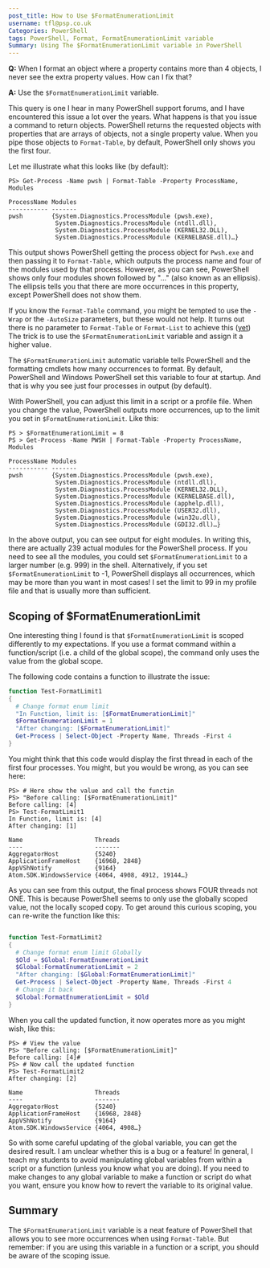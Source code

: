 ```yaml
---
post_title: How to Use $FormatEnumerationLimit
username: tfl@psp.co.uk
Categories: PowerShell
tags: PowerShell, Format, FormatEnumerationLimit variable
Summary: Using The $FormatEnumerationLimit variable in PowerShell
---
```


**Q:** When I format an object where a property contains more than 4 objects, I never see the extra property values. How can I fix that?

**A:** Use the `$FormatEnumerationLimit` variable.

This query is one I hear in many PowerShell support forums, and I have encountered this issue a lot over the years.
What happens is that you issue a command to return objects.
PowerShell returns the requested objects with properties that are arrays of objects, not a single property value.
When you pipe those objects to `Format-Table`, by default, PowerShell only shows you the first four.

Let me illustrate what this looks like (by default):

```powershell-console
PS> Get-Process -Name pwsh | Format-Table -Property ProcessName, Modules  

ProcessName Modules  
----------- -------  
pwsh        {System.Diagnostics.ProcessModule (pwsh.exe), 
             System.Diagnostics.ProcessModule (ntdll.dll),
             System.Diagnostics.ProcessModule (KERNEL32.DLL), 
             System.Diagnostics.ProcessModule (KERNELBASE.dll)…}
```

This output shows PowerShell getting the process object for `Pwsh.exe` and then passing it to `Format-Table`, which outputs the process name and four of the modules used by that process.
However, as you can see, PowerShell shows only four modules shown followed by "…" (also known as an ellipsis).
The ellipsis tells you that there are more occurrences in this property, except PowerShell does not show them.

If you know the `Format-Table` command, you might be tempted to use the `-Wrap` or the `-AutoSize` parameters, but these would not help.
It turns out there is no parameter to `Format-Table` or `Format-List` to achieve this ([yet](https://github.com/PowerShell/PowerShell/issues/16360))
The trick is to use the `$FormatEnumerationLimit` variable and assign it a higher value.

The `$FormatEnumerationLimit` automatic variable tells PowerShell and the formatting cmdlets how many occurrences to format.
By default, PowerShell and Windows PowerShell set this variable to four at startup.
And that is why you see just four processes in output (by default).

With PowerShell, you can adjust this limit in a script or a profile file.
When you change the value, PowerShell outputs more occurrences, up to the limit you set in `$FormatEnumerationLimit`.
Like this:

```powershell-console
PS > $FormatEnumerationLimit = 8
PS > Get-Process -Name PWSH | Format-Table -Property ProcessName, Modules

ProcessName Modules
----------- -------
pwsh        {System.Diagnostics.ProcessModule (pwsh.exe), 
             System.Diagnostics.ProcessModule (ntdll.dll),
             System.Diagnostics.ProcessModule (KERNEL32.DLL),
             System.Diagnostics.ProcessModule (KERNELBASE.dll),
             System.Diagnostics.ProcessModule (apphelp.dll),
             System.Diagnostics.ProcessModule (USER32.dll),
             System.Diagnostics.ProcessModule (win32u.dll),
             System.Diagnostics.ProcessModule (GDI32.dll)…}   
```

In the above output, you can see output for eight modules.
In writing this, there are actually 239 actual modules for the PowerShell process.
If you need to see all the modules, you could set `$FormatEnumerationLimit` to a larger number (e.g. 999) in the shell.
Alternatively, if you set `$FormatEnumerationLimit` to -1, PowerShell displays all occurrences, which may be more than you want in most cases!
I set the limit to 99 in my profile file and that is usually more than sufficient.

## Scoping of $FormatEnumerationLimit

One interesting thing I found is that `$FormatEnumerationLimit` is scoped differently to my expectations.
If you use a format command within a function/script (i.e. a child of the global scope), the command only uses the value from the global scope.

The following code contains a function to illustrate the issue:

```powershell
function Test-FormatLimit1
{
  # Change format enum limit
  "In Function, limit is: [$FormatEnumerationLimit]"
  $FormatEnumerationLimit = 1
  "After changing: [$FormatEnumerationLimit]"
  Get-Process | Select-Object -Property Name, Threads -First 4
}
```

You might think that this code would display the first thread in each of the first four processes. 
You might, but you would be wrong, as you can see here:

```powershell-console
PS> # Here show the value and call the functin
PS> "Before calling: [$FormatEnumerationLimit]"
Before calling: [4]
PS> Test-FormatLimit1
In Function, limit is: [4]
After changing: [1]

Name                    Threads
----                    -------
AggregatorHost          {5240}
ApplicationFrameHost    {16968, 2848}
AppVShNotify            {9164}
Atom.SDK.WindowsService {4064, 4908, 4912, 19144…}
```

As you can see from this output, the final process shows FOUR threads not ONE.
This is because PowerShell seems to only use the globally scoped value, not the locally scoped copy.
To get around this curious scoping, you can re-write the function like this:

```powershell

function Test-FormatLimit2
{
  # Change format enum limit Globally
  $Old = $Global:FormatEnumerationLimit
  $Global:FormatEnumerationLimit = 2
  "After changing: [$Global:FormatEnumerationLimit]"
  Get-Process | Select-Object -Property Name, Threads -First 4
  # Change it back
  $Global:FormatEnumerationLimit = $Old
}
```

When you call the updated function, it now operates more as you might wish, like this:

```powershell-console
PS> # View the value
PS> "Before calling: [$FormatEnumerationLimit]"
Before calling: [4]#
PS> # Now call the updated function
PS> Test-FormatLimit2
After changing: [2]

Name                    Threads
----                    -------
AggregatorHost          {5240}
ApplicationFrameHost    {16968, 2848}
AppVShNotify            {9164}
Atom.SDK.WindowsService {4064, 4908…}
```

So with some careful updating of the global variable, you can get the desired result.
I am unclear whether this is a bug or a feature!
In general, I teach my students to avoid manipulating global variables from within a script or a function (unless you know what you are doing).
If you need to make changes to any global variable to make a function or script do what you want, ensure you know how to revert the variable to its original value.

## Summary

The `$FormatEnumerationLimit` variable is a neat feature of PowerShell that allows you to see more occurrences when using `Format-Table`.
But remember: if you are using this variable in a function or a script, you should be aware of the scoping issue.
